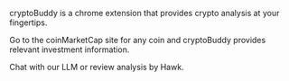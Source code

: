 cryptoBuddy is a chrome extension that provides crypto analysis at your fingertips.

Go to the coinMarketCap site for any coin and cryptoBuddy provides relevant investment information.

Chat with our LLM or review analysis by Hawk.